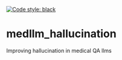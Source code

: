 [![Code style: black](https://img.shields.io/badge/code%20style-black-000000.svg)](https://github.com/psf/black)
# medllm_hallucination
Improving hallucination in medical QA llms


